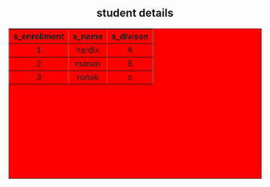 <!doctype html>
<html>
	<head>
		<title>student details </title>
	</head>
	<body>
		<h2 align="center"> student details </h2>
		<table border="1" bgcolor="red" align="center" width="400" height="300">
 			 <tr>
    				<th>s_enrollment </th>
				<th>s_name</th>
				<th>s_divison</th>
			</tr>
			<tr>
				<td align="center">1</td>
				<td align="center">hardik</td>
				<td align="center">A</td>
			</tr>
			<tr>
				<td align="center">2</td>
				<td align="center">manan</td>
				<td align="center">B</td>
			</tr>
			<tr>
				<td align="center">3</td>
				<td align="center">ronak</td>
				<td align="center">c</td>
			</tr>
		</table>
	</body>
</html>
